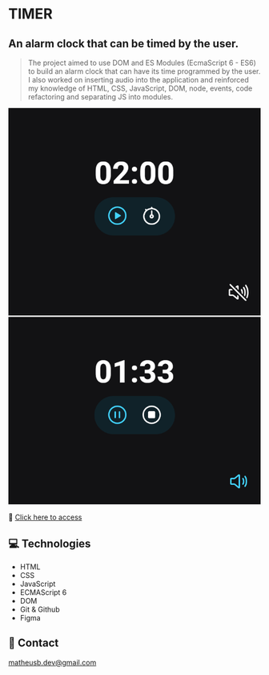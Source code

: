 # TIMER

## An alarm clock that can be timed by the user.

> The project aimed to use DOM and ES Modules (EcmaScript 6 - ES6) to build an alarm clock that can have its time programmed by the user.
> I also worked on inserting audio into the application and reinforced my knowledge of HTML, CSS, JavaScript, DOM, node, events, code refactoring and separating JS into modules.

![preview_1](./.github/preview_1.png)
![preview_2](./.github/preview_2.png)

🔗 [Click here to access](https://matheusborgesdev.github.io/Timer/)

## 💻 Technologies

- HTML
- CSS
- JavaScript
- ECMAScript 6
- DOM
- Git & Github
- Figma

## 📧 Contact

matheusb.dev@gmail.com
